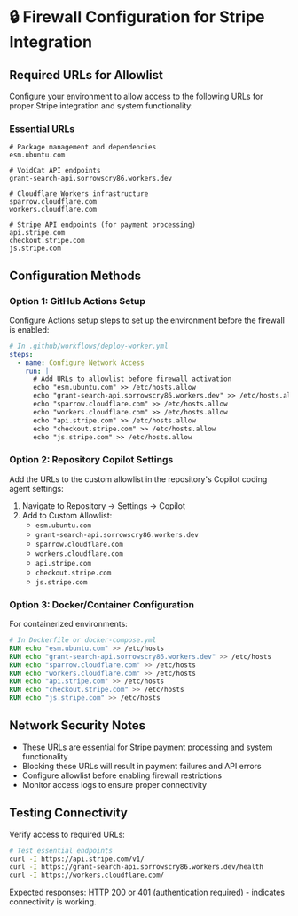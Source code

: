 # 🔒 Firewall Configuration for Stripe Integration

## Required URLs for Allowlist

Configure your environment to allow access to the following URLs for proper Stripe integration and system functionality:

### Essential URLs
```
# Package management and dependencies
esm.ubuntu.com

# VoidCat API endpoints
grant-search-api.sorrowscry86.workers.dev

# Cloudflare Workers infrastructure
sparrow.cloudflare.com
workers.cloudflare.com

# Stripe API endpoints (for payment processing)
api.stripe.com
checkout.stripe.com
js.stripe.com
```

## Configuration Methods

### Option 1: GitHub Actions Setup
Configure Actions setup steps to set up the environment before the firewall is enabled:

```yaml
# In .github/workflows/deploy-worker.yml
steps:
  - name: Configure Network Access
    run: |
      # Add URLs to allowlist before firewall activation
      echo "esm.ubuntu.com" >> /etc/hosts.allow
      echo "grant-search-api.sorrowscry86.workers.dev" >> /etc/hosts.allow
      echo "sparrow.cloudflare.com" >> /etc/hosts.allow
      echo "workers.cloudflare.com" >> /etc/hosts.allow
      echo "api.stripe.com" >> /etc/hosts.allow
      echo "checkout.stripe.com" >> /etc/hosts.allow
      echo "js.stripe.com" >> /etc/hosts.allow
```

### Option 2: Repository Copilot Settings
Add the URLs to the custom allowlist in the repository's Copilot coding agent settings:

1. Navigate to Repository → Settings → Copilot
2. Add to Custom Allowlist:
   - `esm.ubuntu.com`
   - `grant-search-api.sorrowscry86.workers.dev`
   - `sparrow.cloudflare.com`
   - `workers.cloudflare.com`
   - `api.stripe.com`
   - `checkout.stripe.com`
   - `js.stripe.com`

### Option 3: Docker/Container Configuration
For containerized environments:

```dockerfile
# In Dockerfile or docker-compose.yml
RUN echo "esm.ubuntu.com" >> /etc/hosts
RUN echo "grant-search-api.sorrowscry86.workers.dev" >> /etc/hosts
RUN echo "sparrow.cloudflare.com" >> /etc/hosts
RUN echo "workers.cloudflare.com" >> /etc/hosts
RUN echo "api.stripe.com" >> /etc/hosts
RUN echo "checkout.stripe.com" >> /etc/hosts
RUN echo "js.stripe.com" >> /etc/hosts
```

## Network Security Notes

- These URLs are essential for Stripe payment processing and system functionality
- Blocking these URLs will result in payment failures and API errors
- Configure allowlist before enabling firewall restrictions
- Monitor access logs to ensure proper connectivity

## Testing Connectivity

Verify access to required URLs:

```bash
# Test essential endpoints
curl -I https://api.stripe.com/v1/
curl -I https://grant-search-api.sorrowscry86.workers.dev/health
curl -I https://workers.cloudflare.com/
```

Expected responses: HTTP 200 or 401 (authentication required) - indicates connectivity is working.